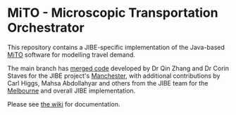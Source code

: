 # MiTO - Microscopic Transportation Orchestrator

This repository contains a JIBE-specific implementation of the Java-based [MiTO](https://github.com/msmobility/mito) software for modelling travel demand.  

The main branch has [merged code](https://github.com/msmobility/mito/tree/codeRestructure) developed by Dr Qin Zhang and Dr Corin Staves for the JIBE project's [Manchester](https://github.com/jibeproject/mito/tree/main/use-cases/manchester/src/main/java/uk/cam/mrc/phm), with additional contributions by Carl Higgs, Mahsa Abdollahyar and others from the JIBE team for the [Melbourne](https://github.com/jibeproject/mito/tree/main/use-cases/melbourne/src/main/java/uk/cam/mrc/phm) and overall JIBE implementation.

Please see [the wiki](https://wiki.tum.de/display/msmmodels/MITO) for documentation.
